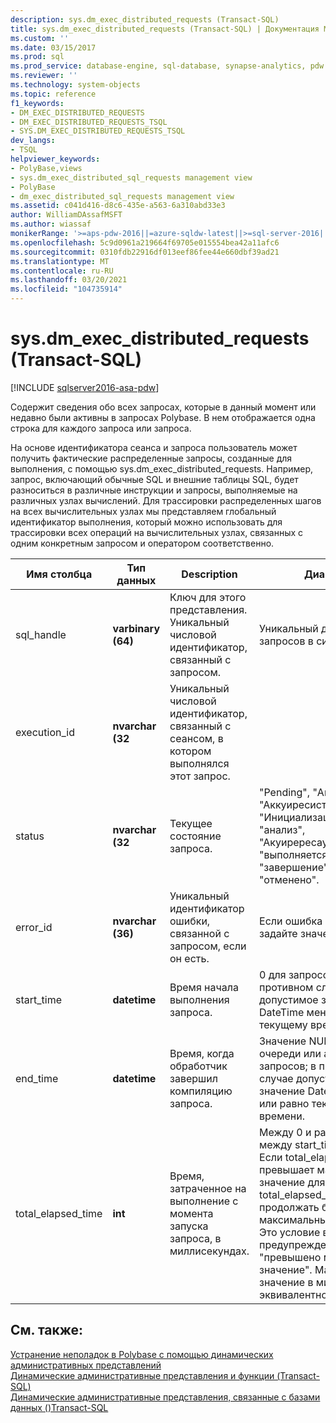 ```yaml
---
description: sys.dm_exec_distributed_requests (Transact-SQL)
title: sys.dm_exec_distributed_requests (Transact-SQL) | Документация Майкрософт
ms.custom: ''
ms.date: 03/15/2017
ms.prod: sql
ms.prod_service: database-engine, sql-database, synapse-analytics, pdw
ms.reviewer: ''
ms.technology: system-objects
ms.topic: reference
f1_keywords:
- DM_EXEC_DISTRIBUTED_REQUESTS
- DM_EXEC_DISTRIBUTED_REQUESTS_TSQL
- SYS.DM_EXEC_DISTRIBUTED_REQUESTS_TSQL
dev_langs:
- TSQL
helpviewer_keywords:
- PolyBase,views
- sys.dm_exec_distributed_sql_requests management view
- PolyBase
- dm_exec_distributed_sql_requests management view
ms.assetid: c041d416-d8c6-435e-a563-6a310abd33e3
author: WilliamDAssafMSFT
ms.author: wiassaf
monikerRange: '>=aps-pdw-2016||=azure-sqldw-latest||>=sql-server-2016||>=sql-server-linux-2017||=azuresqldb-mi-current'
ms.openlocfilehash: 5c9d0961a219664f69705e015554bea42a11afc6
ms.sourcegitcommit: 0310fdb22916df013eef86fee44e660dbf39ad21
ms.translationtype: MT
ms.contentlocale: ru-RU
ms.lasthandoff: 03/20/2021
ms.locfileid: "104735914"
---
```

# <a name="sysdm_exec_distributed_requests-transact-sql"></a>sys.dm_exec_distributed_requests (Transact-SQL)
[!INCLUDE [sqlserver2016-asa-pdw](../../includes/applies-to-version/sqlserver2016-asa-pdw.md)]

  Содержит сведения обо всех запросах, которые в данный момент или недавно были активны в запросах Polybase. В нем отображается одна строка для каждого запроса или запроса.  
  
 На основе идентификатора сеанса и запроса пользователь может получить фактические распределенные запросы, созданные для выполнения, с помощью sys.dm_exec_distributed_requests. Например, запрос, включающий обычные SQL и внешние таблицы SQL, будет разноситься в различные инструкции и запросы, выполняемые на различных узлах вычислений. Для трассировки распределенных шагов на всех вычислительных узлах мы представляем глобальный идентификатор выполнения, который можно использовать для трассировки всех операций на вычислительных узлах, связанных с одним конкретным запросом и оператором соответственно.  
  
|Имя столбца|Тип данных|Description|Диапазон|  
|-----------------|---------------|-----------------|-----------|  
|sql_handle|**varbinary (64)**|Ключ для этого представления. Уникальный числовой идентификатор, связанный с запросом.|Уникальный для всех запросов в системе.|  
|execution_id|**nvarchar (32**|Уникальный числовой идентификатор, связанный с сеансом, в котором выполнялся этот запрос.||  
|status|**nvarchar (32**|Текущее состояние запроса.|"Pending", "Авторизация", "Аккуиресистемресаурцес", "Инициализация", "Plan", "анализ", "Акуирересаурцес", "выполняется", "Отмена", "завершение", "сбой", "отменено".|  
|error_id|**nvarchar (36)**|Уникальный идентификатор ошибки, связанной с запросом, если он есть.|Если ошибка не возникала, задайте значение NULL.|  
|start_time|**datetime**|Время начала выполнения запроса.|0 для запросов в очереди; в противном случае допустимое значение DateTime меньше или равно текущему времени.|  
|end_time|**datetime**|Время, когда обработчик завершил компиляцию запроса.|Значение NULL для очереди или активных запросов; в противном случае допустимое значение DateTime меньше или равно текущему времени.|  
|total_elapsed_time|**int**|Время, затраченное на выполнение с момента запуска запроса, в миллисекундах.|Между 0 и разностью между start_time и end_time. Если total_elapsed_time превышает максимальное значение для целого числа, total_elapsed_time будет продолжать быть максимальным значением. Это условие выдаст предупреждение "превышено максимальное значение". Максимальное значение в миллисекундах эквивалентно 24,8 дням.|  
  
## <a name="see-also"></a>См. также:  
 [Устранение неполадок в Polybase с помощью динамических административных представлений](/previous-versions/sql/sql-server-2016/mt146389(v=sql.130))   
 [Динамические административные представления и функции (Transact-SQL)](~/relational-databases/system-dynamic-management-views/system-dynamic-management-views.md)   
 [Динамические административные представления, связанные с базами данных &#40;&#41;Transact-SQL ](../../relational-databases/system-dynamic-management-views/database-related-dynamic-management-views-transact-sql.md)  
  
